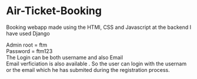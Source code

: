 # Air-Ticket-Booking

Booking webapp made using the HTMl, CSS and Javascript at the backend I have used Django

Admin root = ftm <br>
Password =  ftm123<br>The Login can be both username and also Email <br>
Email verficiation is also available . So the user can login with the usernam or the email which he has submited during the registration process.

